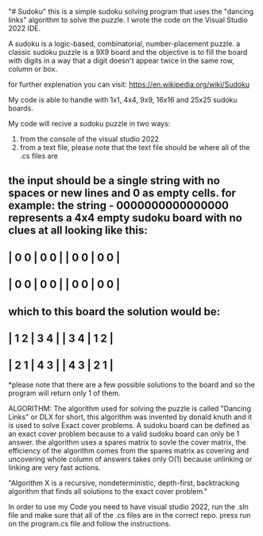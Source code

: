 "# Sudoku" 
this is a simple sudoku solving program that uses
the "dancing links" algorithm to solve the puzzle.
I wrote the code on the Visual Studio 2022 IDE.

A sudoku is a logic-based, combinatorial, number-placement puzzle. a classic sudoku puzzle is a 9X9 board and the objective is to fill the board with digits in a way that a digit doesn't appear twice in the same row, column or box. 

for further explenation you can visit:
https://en.wikipedia.org/wiki/Sudoku

My code is able to handle with 1x1, 4x4, 9x9, 16x16 and 25x25 sudoku boards.

My code will recive a sudoku puzzle in two ways:
1. from the console of the visual studio 2022
2. from a text file, please note that the text file should be where all of the .cs files are

the input should be a single string with no spaces or new lines and 0 as empty cells.
for example:
the string - 0000000000000000
represents a 4x4 empty sudoku board with no clues at all looking like this:
-------------
| 0 0 | 0 0 |
| 0 0 | 0 0 |
-------------
| 0 0 | 0 0 |
| 0 0 | 0 0 |
-------------
which to this board the solution would be:
-------------
| 1 2 | 3 4 |
| 3 4 | 1 2 |
-------------
| 2 1 | 4 3 |
| 4 3 | 2 1 |
-------------

*please note that there are a few possible solutions to the board and so the program will return only 1 of them.


ALGORITHM:
The algorithm used for solving the puzzle is called "Dancing Links" or DLX for short, this algorithm was invented by donald knuth and it is used to solve Exact cover problems. 
A sudoku board can be defined as an exact cover problem because to a valid sudoku board can only be 1 answer.
the algorithm uses a spares matrix to sovle the cover matrix, the efficiency of the algorithm comes from the spares matrix as covering and uncovering whole column of answers takes only O(1) because unlinking or linking are very fast actions.

"Algorithm X is a recursive, nondeterministic, depth-first, backtracking algorithm that finds all solutions to the exact cover problem."



In order to use my Code you need to have visual studio 2022, run the .sln file and make sure that all of the .cs files are in the correct repo.
press run on the program.cs file and follow the instructions.
